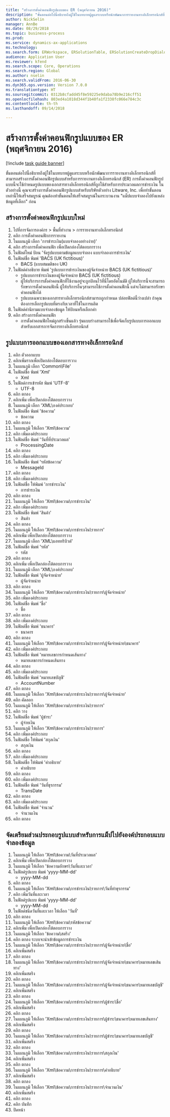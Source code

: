 ```yaml
--- 
title: "สร้างการตั้งค่าคอนฟิกรูปแบบของ ER (พฤศจิกายน 2016)"
description: "ขั้นตอนต่อไปนี้อธิบายถึงผู้ใช้ในบทบาทผู้ดูแลระบบหรือนักพัฒนาการรายงานทางอิเล็กทรอนิกส์ที่สามารถสร้างการตั้งค่าคอนฟิกรูปแบบสำหรับการรายงานทางอิเล็กทรอนิกส์ (ER)"
author: NickSelin
manager: AnnBe
ms.date: 08/29/2018
ms.topic: business-process
ms.prod: 
ms.service: dynamics-ax-applications
ms.technology: 
ms.search.form: ERWorkspace, ERSolutionTable, ERSolutionCreateDropDialog, EROperationDesigner, ERComponentTypeDropDialog
audience: Application User
ms.reviewer: kfend
ms.search.scope: Core, Operations
ms.search.region: Global
ms.author: nselin
ms.search.validFrom: 2016-06-30
ms.dyn365.ops.version: Version 7.0.0
ms.translationtype: HT
ms.sourcegitcommit: 0312b8cfadd45f8e59225e9daba78b9e216cff51
ms.openlocfilehash: 803ed4a1018d344f1b40fa1f2338fc066e784c3c
ms.contentlocale: th-th
ms.lasthandoff: 09/14/2018

---
```

# <a name="er-create-a-format-configuration-november-2016"></a>สร้างการตั้งค่าคอนฟิกรูปแบบของ ER (พฤศจิกายน 2016)

[!include [task guide banner](../../includes/task-guide-banner.md)]

ขั้นตอนต่อไปนี้อธิบายถึงผู้ใช้ในบทบาทผู้ดูแลระบบหรือนักพัฒนาการรายงานทางอิเล็กทรอนิกส์ที่สามารถสร้างการตั้งค่าคอนฟิกรูปแบบสำหรับการรายงานทางอิเล็กทรอนิกส์ (ER) การตั้งค่าคอนฟิกรูปแบบนี้จะใช้กำหนดรูปแบบของเอกสารทางอิเล็กทรอนิกส์ที่ถูกใช้สำหรับการประมวลผลการชำระเงิน ในตัวอย่างนี้ คุณจะสร้างการตั้งค่าคอนฟิกรูปแบบสำหรับบริษัทตัวอย่าง Litware, Inc. เพื่อทำขั้นตอนเหล่านี้ให้เสร็จสมบูรณ์ คุณต้องทำขั้นตอนให้เสร็จสมบูรณ์ในกระบวนงาน "แม็ปแบบจำลองไปยังแหล่งข้อมูลที่เลือก" ก่อน 


## <a name="create-a-new-format-configuration"></a>สร้างการตั้งค่าคอนฟิกรูปแบบใหม่
1. ไปที่การจัดการองค์กร > พื้นที่ทำงาน > การรายงานทางอิเล็กทรอนิกส์
2. คลิก การตั้งค่าคอนฟิกการรายงาน
3. ในแผนภูมิ เลือก 'การชำระเงิน(แบบจำลองอย่างง่าย)'
4. คลิก สร้างการตั้งค่าคอนฟิก เพื่อเปิดกล่องโต้ตอบการวาง
5. ในฟิลด์ใหม่ ป้อน 'จัดรูปแบบตามข้อมูลแบบจำลอง แบบจำลองการชำระเงิน'
6. ในฟิลด์ชื่อ พิมพ์ 'BACS (UK fictitious)'
    * BACS (แบบสมมติของ UK)  
7. ในฟิลด์คำอธิบาย พิมพ์ 'รูปแบบการชำระเงินของผู้จัดจำหน่าย BACS (UK fictitious)'
    * รูปแบบการชำระเงินของผู้จัดจำหน่าย BACS (UK fictitious)  
    * ผู้ให้บริการการตั้งค่าคอนฟิกที่ใช้งานอยู่จะถูกป้อนไว้ที่นี่โดยอัตโนมัติ ผู้ให้บริการนี้จะสามารถรักษาการตั้งค่าคอนฟิกนี้ ผู้ให้บริการอื่นๆสามารถใช้การตั้งค่าคอนฟิกนี้ แต่จะไม่สามารถรักษาค่าคอนฟิกได้  
    * รูปแบบเฉพาะของเอกสารทางอิเล็กทรอนิกส์สามารถถูกกำหนด ปล่อยฟิลด์นี้ว่างเปล่า ถ้าคุณต้องการเลือกรูปแบบที่ตรงกับเวลาที่ใช้ในการผลิต  
8. ในฟิลด์คำนิยามแบบจำลองข้อมูล ให้ป้อนหรือเลือกค่า
9. คลิก สร้างการตั้งค่าคอนฟิก
    * การตั้งค่าคอนฟิกใหม่ถูกสร้างขึ้นแล้ว รุ่นแบบร่างสามารถใช้เพื่อจัดเก็บรูปแบบการออกแบบสำหรับเอกสารการจัดการทางอิเล็กทรอนิกส์  

## <a name="design-format-of-electronic-document"></a>รูปแบบการออกแบบของเอกสารทางอิเล็กทรอนิกส์
1. คลิก ตัวออกแบบ
2. คลิกเพิ่มรากเพื่อเปิดกล่องโต้ตอบการวาง
3. ในแผนภูมิ เลือก 'Common\File'
4. ในฟิลด์ชื่อ พิมพ์ 'Xml'
    * Xml  
5. ในฟิลด์การเข้ารหัส พิมพ์ 'UTF-8'
    * UTF-8  
6. คลิก ตกลง
7. คลิกเพิ่ม เพื่อเปิดกล่องโต้ตอบการวาง
8. ในแผนภูมิ เลือก 'XML\องค์ประกอบ'
9. ในฟิลด์ชือ พิมพ์ 'ข้อความ'
    * ข้อความ  
10. คลิก ตกลง
11. ในแผนภูมิ ให้เลือก 'Xml\ข้อความ'
12. คลิก เพิ่มองค์ประกอบ
13. ในฟิลด์ชื่อ พิมพ์ 'วันที่ที่ประมวลผล'
    * ProcessingDate  
14. คลิก ตกลง
15. คลิก เพิ่มองค์ประกอบ
16. ในฟิลด์ชือ พิมพ์ 'รหัสข้อความ'
    * MessageId  
17. คลิก ตกลง
18. คลิก เพิ่มองค์ประกอบ
19. ในฟิลด์ชื่อ ให้พิมพ์ 'การชำระเงิน'
    * การชำระเงิน  
20. คลิก ตกลง
21. ในแผนภูมิ ให้เลือก 'Xml\ข้อความ\การชำระเงิน'
22. คลิก เพิ่มองค์ประกอบ
23. ในฟิลด์ชื่อ พิมพ์ 'สินค้า'
    * สินค้า  
24. คลิก ตกลง
25. ในแผนภูมิ ให้เลือก 'Xml\ข้อความ\การชำระเงิน\รายการ'
26. คลิกเพิ่ม เพื่อเปิดกล่องโต้ตอบการวาง
27. ในแผนภูมิ เลือก 'XML\แอททริบิวต์'
28. ในฟิลด์ชื่อ พิมพ์ 'รหัส'
    * รหัส  
29. คลิก ตกลง
30. คลิกเพิ่ม เพื่อเปิดกล่องโต้ตอบการวาง
31. ในแผนภูมิ เลือก 'XML\องค์ประกอบ'
32. ในฟิลด์ชื่อ พิมพ์ 'ผู้จัดจำหน่าย'
    * ผู้จัดจำหน่าย  
33. คลิก ตกลง
34. ในแผนภูมิ ให้เลือก 'Xml\ข้อความ\การชำระเงิน\รายการ\ผู้จัดจำหน่าย'
35. คลิก เพิ่มองค์ประกอบ
36. ในฟิลด์ชื่อ พิมพ์ 'ชื่อ'
    * ชื่อ  
37. คลิก ตกลง
38. คลิก เพิ่มองค์ประกอบ
39. ในฟิลด์ชื่อ พิมพ์ 'ธนาคาร'
    * ธนาคาร  
40. คลิก ตกลง
41. ในแผนภูมิ ให้เลือก 'Xml\ข้อความ\การชำระเงิน\รายการ\ผู้จัดจำหน่าย\ธนาคาร'
42. คลิก เพิ่มองค์ประกอบ
43. ในฟิลด์ชื่อ พิมพ์ 'หมายเลขการกำหนดเส้นทาง'
    * หมายเลขการกำหนดเส้นทาง  
44. คลิก ตกลง
45. คลิก เพิ่มองค์ประกอบ
46. ในฟิลด์ชื่อ พิมพ์ 'หมายเลขบัญชี'
    * AccountNumber  
47. คลิก ตกลง
48. ในแผนภูมิ ให้เลือก 'Xml\ข้อความ\การชำระเงิน\รายการ\ผู้จัดจำหน่าย'
49. คลิก คัดลอก
50. ในแผนภูมิ ให้เลือก 'Xml\ข้อความ\การชำระเงิน\รายการ'
51. คลิก วาง
52. ในฟิลด์ชื่อ พิมพ์ 'ผู้ชำระ'
    * ผู้จ่ายเงิน  
53. ในแผนภูมิ ให้เลือก 'Xml\ข้อความ\การชำระเงิน\รายการ'
54. คลิก เพิ่มองค์ประกอบ
55. ในฟิลด์ชื่อ ให้พิมพ์ 'สกุลเงิน'
    * สกุลเงิน  
56. คลิก ตกลง
57. คลิก เพิ่มองค์ประกอบ
58. ในฟิลด์ชื่อ ให้พิมพ์ 'คำอธิบาย'
    * คำอธิบาย  
59. คลิก ตกลง
60. คลิก เพิ่มองค์ประกอบ
61. ในฟิลด์ชื่อ พิมพ์ 'วันที่ธุรกรรม'
    * TransDate  
62. คลิก ตกลง
63. คลิก เพิ่มองค์ประกอบ
64. ในฟิลด์ชื่อ พิมพ์ 'จำนวน'
    * จำนวนเงิน  
65. คลิก ตกลง

## <a name="prepare-format-components-for-mapping-to-data-model-elements"></a>จัดเตรียมส่วนประกอบรูปแบบสำหรับการแม็ปไปยังองค์ประกอบแบบจำลองข้อมูล
1. ในแผนภูมิ ให้เลือก 'Xml\ข้อความ\วันที่ประมวลผล'
2. คลิกเพิ่ม เพื่อเปิดกล่องโต้ตอบการวาง
3. ในแผนภูมิ ให้เลือก 'ข้อความอักษร\วันที่และเวลา'
4. ในฟิลด์รูปแบบ พิมพ์ 'yyyy-MM-dd'
    * yyyy-MM-dd  
5. คลิก ตกลง
6. ในแผนภูมิ ให้เลือก 'Xml\ข้อความ\การชำระเงิน\รายการ\วันที่ทำธุรกรรม'
7. คลิก เพิ่มวันที่และเวลา
8. ในฟิลด์รูปแบบ พิมพ์ 'yyyy-MM-dd'
    * yyyy-MM-dd  
9. ในฟิลด์ชนิดวันที่และเวลา ให้เลือก 'วันที่'
10. คลิก ตกลง
11. ในแผนภูมิ ให้เลือก 'Xml\ข้อความ\รหัสข้อความ'
12. คลิกเพิ่ม เพื่อเปิดกล่องโต้ตอบการวาง
13. ในแผนภูมิ ให้เลือก 'ข้อความ\สตริง'
14. คลิก ตกลง ระบบจะนำเข้าข้อมูลการชำระเงิน
15. ในแผนภูมิ ให้เลือก 'Xml\ข้อความ\การชำระเงิน\รายการ\ผู้จัดจำหน่าย\ชื่อ'
16. คลิกเพิ่มสตริง
17. คลิก ตกลง
18. ในแผนภูมิ ให้เลือก 'Xml\ข้อความ\การชำระเงิน\รายการ\ผู้จัดจำหน่าย\ธนาคาร\หมายเลขเส้นทาง'
19. คลิกเพิ่มสตริง
20. คลิก ตกลง
21. ในแผนภูมิ ให้เลือก 'Xml\ข้อความ\การชำระเงิน\รายการ\ผู้จัดจำหน่าย\ธนาคาร\หมายเลขบัญชี'
22. คลิกเพิ่มสตริง
23. คลิก ตกลง
24. ในแผนภูมิ ให้เลือก 'Xml\ข้อความ\การชำระเงิน\รายการ\ผู้ชำระ\ชื่อ'
25. คลิกเพิ่มสตริง
26. คลิก ตกลง
27. ในแผนภูมิ ให้เลือก 'Xml\ข้อความ\การชำระเงิน\รายการ\ผู้ชำระ\ธนาคาร\หมายเลขเส้นทาง'
28. คลิกเพิ่มสตริง
29. คลิก ตกลง
30. ในแผนภูมิ ให้เลือก 'Xml\ข้อความ\การชำระเงิน\รายการ\ผู้ชำระ\ธนาคาร\หมายเลขบัญชี'
31. คลิกเพิ่มสตริง
32. คลิก ตกลง
33. ในแผนภูมิ ให้เลือก 'Xml\ข้อความ\การชำระเงิน\รายการ\สกุลเงิน'
34. คลิกเพิ่มสตริง
35. คลิก ตกลง
36. ในแผนภูมิ ให้เลือก 'Xml\ข้อความ\การชำระเงิน\รายการ\คำอธิบาย'
37. คลิกเพิ่มสตริง
38. คลิก ตกลง
39. ในแผนภูมิ ให้เลือก 'Xml\ข้อความ\การชำระเงิน\รายการ\จำนวนเงิน'
40. คลิกเพิ่มสตริง
41. คลิก ตกลง
42. คลิก บันทึก
43. ปิดหน้า


